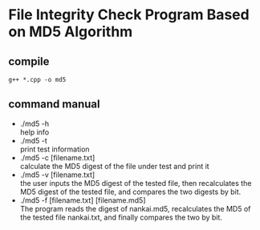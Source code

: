 # File Integrity Check Program Based on MD5 Algorithm

## compile
`g++ *.cpp -o md5`

## command manual

+ ./md5 -h  
  help info
+ ./md5 -t  
  print test information
+ ./md5 -c \[filename.txt\]  
  calculate the MD5 digest of the file under test and print it
+ ./md5 -v \[filename.txt\]  
  the user inputs the MD5 digest of the tested file, then recalculates the MD5 digest of the tested file, and compares the two digests by bit.
+ ./md5 -f \[filename.txt\] \[filename.md5\]  
  The program reads the digest of nankai.md5, recalculates the MD5 of the tested file nankai.txt, and finally compares the two by bit.
